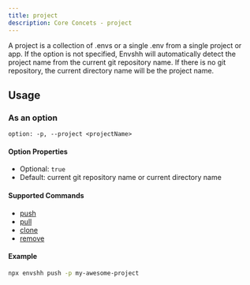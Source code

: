 ```yaml
---
title: project
description: Core Concets - project
---
```


A project is a collection of .envs or a single .env from a single project or app. If the option is not specified, Envshh will automatically detect the project name from the current git repository name. If there is no git repository, the current directory name will be the project name.

## Usage

### As an option

`option: -p, --project <projectName>`

#### Option Properties

- Optional: `true`
- Default: current git repository name or current directory name

#### Supported Commands

- [push](/envshh/commands/01-push)
- [pull](/envshh/commands/02-pull)
- [clone](/envshh/commands/05-clone)
- [remove](/envshh/commands/06-remove)

#### Example

  ```sh
  npx envshh push -p my-awesome-project
  ```
